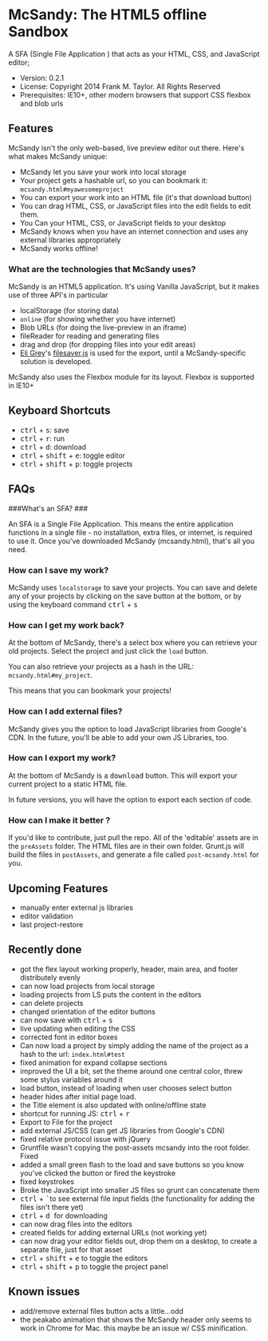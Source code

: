 # McSandy: The HTML5 offline Sandbox #

A SFA (Single File Application ) that acts as your HTML, CSS, and JavaScript editor;

 * Version: 0.2.1
 * License: Copyright 2014 Frank M. Taylor. All Rights Reserved
 * Prerequisites: IE10+, other modern browsers that support CSS flexbox and blob urls

## Features ##
McSandy isn't the only web-based, live preview editor out there. Here's what makes McSandy unique:
 
 + McSandy let you save your work into local storage
 + Your project gets a hashable url, so you can bookmark it: `mcsandy.html#myawesomeproject`
 + You can export your work into an HTML file (it's that download button)
 + You can drag HTML, CSS, or JavaScript files into the edit fields to edit them.
 + You Can your HTML, CSS, or JavaScript fields to your desktop
 + McSandy knows when you have an internet connection and uses any external libraries appropriately
 + McSandy works offline!

### What are the technologies that McSandy uses? ###
McSandy is an HTML5 application. It's using Vanilla JavaScript, but it makes use of three API's in particular
 + localStorage (for storing data)
 + `online` (for showing whether you have internet)
 + Blob URLs (for doing the live-preview in an iframe)
 + fileReader for reading and generating files
 + drag and drop (for dropping files into your edit areas)
 + [Eli Grey](http://eligrey.com/blog/post/saving-generated-files-on-the-client-side)'s [filesaver.js](https://github.com/eligrey/FileSaver.js) is used for the export, until a McSandy-specific solution is developed. 

McSandy also uses the Flexbox module for its layout. Flexbox is supported in IE10+ 

## Keyboard Shortcuts ##

 + <kbd>ctrl</kbd> + <kbd>s</kbd>: save
 + <kbd>ctrl</kbd> + <kbd>r</kbd>: run
 + <kbd>ctrl</kbd> + <kbd>d</kbd>: download
 + <kbd>ctrl</kbd> + <kbd>shift</kbd> + <kbd>e</kbd>: toggle editor
 + <kbd>ctrl</kbd> + <kbd>shift</kbd> + <kbd>p</kbd>:  toggle projects

## FAQs ##
###What's an SFA? ###

An SFA is a Single File Application. This means the entire application functions in a single file - no installation, extra files, or internet, is required to use it. Once you've downloaded McSandy (mcsandy.html), that's all you need.


### How can I save my work? ###
McSandy uses `localstorage` to save your projects. You can save and delete any of your projects by clicking on the save button at the bottom, or by using the keyboard command <kbd>ctrl</kbd> + <kbd>s</kbd>

### How can I get my work back? ###
At the bottom of McSandy, there's a select box where you can retrieve your old projects. Select the project and just click the `load` button. 

You can also retrieve your projects as a hash in the URL: `mcsandy.html#my_project`. 

This means that you can bookmark your projects!

### How can I add external files? ###
McSandy gives you the option to load JavaScript libraries from Google's CDN. In the future, you'll be able to add your own JS Libraries, too. 

### How can I export my work? ###
At the bottom of McSandy is a <kbd>download</kbd> button. This will export your current project to a static HTML file. 

In future versions, you will have the option to export each section of code. 



### How can I make it better ?
If you'd like to contribute, just pull the repo. All of the 'editable' assets are in the `preAssets` folder. The HTML files are in their own folder.  Grunt.js will build the files in `postAssets`, and generate a file called `post-mcsandy.html` for you. 

## Upcoming Features ##
 + manually enter external js libraries
 + editor validation
 + last project-restore


## Recently done ##
 + got the flex layout working properly, header, main area, and footer distributely evenly
 + can now load projects from local storage
 + loading projects from LS puts the content in the editors
 + can delete projects
 + changed orientation of the editor buttons
 + can now save with <kbd>ctrl</kbd> + <kbd>s</kbd>
 + live updating when editing the CSS
 + corrected font in editor boxes
 + Can now load a project by simply adding the name of the project as a hash to the url: `index.html#test`
 + fixed animation for expand collapse sections
 + improved the UI a bit, set the theme around one central color, threw some stylus variables around it
 + load button, instead of loading when user chooses select button
 + header hides after initial page load. 
 + the Title element is also updated with online/offline state
 + shortcut for running JS: <kbd>ctrl</kbd> + <kbd>r</kbd>
 + Export to File for the project
 + add external JS/CSS (can get JS libraries from Google's CDN)
 + fixed relative protocol issue with jQuery
 + Gruntfile wasn't copying the post-assets mcsandy into the root folder. Fixed
 + added a small green flash to the load and save buttons so you know you've clicked the button or fired the keystroke
 + fixed keystrokes
 + Broke the JavaScript into smaller JS files so grunt can concatenate them
 + <kbd>ctrl</kbd> + <kbd>`</kbd>to see external file input fields (the functionality for adding the files isn't there yet)
 + <kbd>ctrl</kbd> + <kbd>d </kbd> for downloading
 + can now drag files into the editors
 + created fields for adding external URLs (not working yet)
 + can now drag your editor fields out, drop them on a desktop, to create a separate file, just for that asset
 + <kbd>ctrl</kbd> + <kbd>shift</kbd> + <kbd>e</kbd> to toggle the editors
 + <kbd>ctrl</kbd> + <kbd>shift</kbd> + <kbd>p</kbd> to toggle the project panel

## Known issues ##
 + add/remove external files button acts a little...odd
 + the peakabo animation that shows the McSandy header only seems to work in Chrome for Mac. this maybe be an issue w/ CSS minification.

 



 



	       
